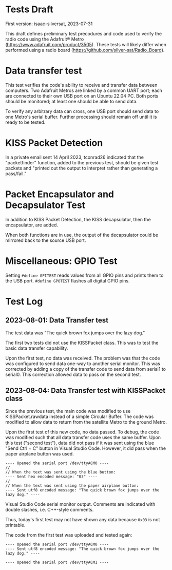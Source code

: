 # Tests Draft
First version: isaac-silversat, 2023-07-31

This draft defines preliminary test precodures and code used to verify the 
radio code using the Adafruit® Metro (https://www.adafruit.com/product/3505).
These tests will likely differ when performed using a radio board
(https://github.com/silver-sat/Radio_Board).

# Data transfer test
This test verifies the code's ability to receive and transfer data between
computers. Two Adafruit Metros are linked by a common UART port; each are
connected to their own USB port on an Ubuntu 22.04 PC. Both ports should be 
monitored; at least one should be able to send data.

To verify any arbitrary data can cross, one USB port should send data to one
Metro's serial buffer. Further processing should remain off until it is ready
to be tested.

# KISS Packet Detection
In a private email sent 14 April 2023, tconrad26 indicated that the 
"packetfinder" function, added to the previous test, should be given test 
packets and "printed out the output to interpret rather than generating a 
pass/fail."

# Packet Encapsulator and Decapsulator Test
In addition to KISS Packet Detection, the KISS decapsulator, then the
encapsulator, are added.

When both functions are in use, the output of the decapsulator could be
mirrored back to the source USB port.

# Miscellaneous: GPIO Test
Setting `#define GPITEST` reads values from all GPIO pins and prints
them to the USB port. `#define GPOTEST` flashes all digital GPIO pins.

# Test Log

## 2023-08-01: Data Transfer test
The test data was "The quick brown fox jumps over the lazy dog."

The first two tests did not use the KISSPacket class. This was to test the
basic data transfer capability.

Upon the first test, no data was received. The problem was that the code was
configured to send data one-way to another serial monitor. This was 
corrected by adding a copy of the transfer code to send data from serial1 to
serial0. This correction allowed data to pass on the second test.

## 2023-08-04: Data Transfer test with KISSPacket class
Since the previous test, the main code was modified to use KISSPacket.rawdata
instead of a simple Circular Buffer. The code was modified to allow data to
return from the satellite Metro to the ground Metro.

Upon the first test of this new code, no data passed. To debug, the code was
modified such that all data transfer code uses the same buffer. Upon this test
("second test"), data did not pass if it was sent using the blue
"Send Ctrl + C" button in Visual Studio Code. However, it did pass when the
paper airplane button was used.

```
---- Opened the serial port /dev/ttyACM0 ----
//
// When the text was sent using the blue button:
---- Sent hex encoded message: "03" ----
//
// When the text was sent using the paper airplane button:
---- Sent utf8 encoded message: "The quick brown fox jumps over the lazy dog." ----
```
Visual Studio Code serial monitor output. Comments are indicated with double
slashes, i.e. C++-style comments.

Thus, today's first test may not have shown any data because `0x03` is not
printable.

The code from the first test was uploaded and tested again:

```
---- Opened the serial port /dev/ttyACM0 ----
---- Sent utf8 encoded message: "The quick brown fox jumps over the lazy dog." ----
```
```
---- Opened the serial port /dev/ttyACM1 ----
```
